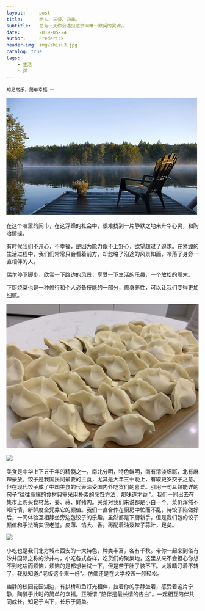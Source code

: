 ```yaml
---
layout:     post
title:      两人、三餐、四季。 
subtitle:   总有一天你会遇见这世间唯一默契的灵魂。。
date:       2019-05-24
author:     Frederick
header-img: img/zhizu3.jpg
catalog: true
tags:
    - 生活
    - 洋
---
```




```
知足常乐，简单幸福 ～
```

![](https://github.com/jimshou/jimshou.github.io/blob/master/img/zhizu2.jpg?raw=true)

在这个喧嚣的闹市，在这浮躁的社会中，很难找到一片静默之地来升华心灵，和陶冶情操。

有时候我们不开心，不幸福，是因为能力跟不上野心，欲望超过了追求。在紧绷的生活过程中，我们们常常只会看着前方，却忽略了沿途的风景如画，冷落了身旁一直相伴的人。

偶尔停下脚步，欣赏一下路边的风景，享受一下生活的乐趣，一个放松的周末。

下厨烧菜也是一种修行和个人必备技能的一部分，修身养性，可以让我们变得更加细腻。

![](https://github.com/jimshou/jimshou.github.io/blob/master/img/zhizu4.jpg?raw=true)

![](https://github.com/jimshou/jimshou.github.io/blob/master/img/zhizu5.jpg?raw=true)

美食是中华上下五千年的精髓之一，南北分明，特色鲜明，南有清淡细腻，北有麻辣豪放。饺子是我国民间最要的主食，尤其是大年三十晚上，有取更岁交子之意。但在现代饺子成了中国美食的代表深受国内外吃货们的喜爱。引用一句耳熟能详的句子“往往高端的食材只需采用朴素的烹饪方法，那味道才香 ”。我们一同出去在集市上购买食材葱、姜、蒜、鲜猪肉。买菜对我们来说都是小白一个，菜价浑然不知行情，新鲜度全凭靠它的颜值。我们一直合作在厨房中忙而不乱，待饺子陷做好后，一同体验互相静坐旁边包饺子的乐趣。虽然都是下厨新手，但是我们包的饺子颜值和手法确实很老道。皮薄、馅大、香。再配着油泼辣子蒜汁，足矣。

![](https://github.com/jimshou/jimshou.github.io/blob/master/img/zhizu1.jpg?raw=true)

小吃也是我们北方城市西安的一大特色，种类丰富，各有千秋。带你一起来到俗有沙井国际之称的沙井村，小吃各式各样，吃货们的聚集地，这里从来不会担心你想不到吃啥而烦恼，烦恼的是都想尝试一下，但是苦于肚子装不下。大眼睛盯着不转了，我就知道:"老板这个来一份"。仿佛还是在大学校园一般轻松。

幽静的校园花园湖边，有拱桥和鱼灯光相伴，拉着你的手静坐着，感受着这片宁静，陶醉于此时的简单的幸福。正所谓:"陪伴是最长情的告白"。一起相互陪伴共同成长，知足于当下，长乐于简单。